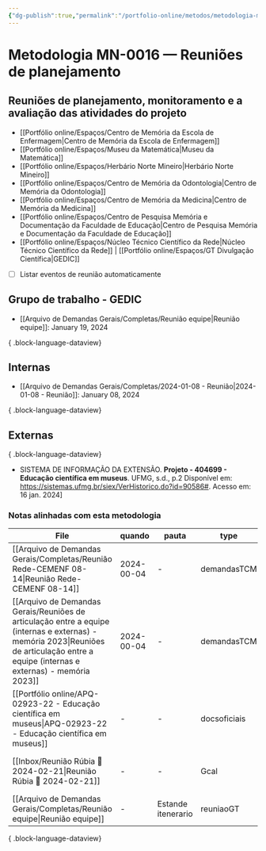 ```yaml
---
{"dg-publish":true,"permalink":"/portfolio-online/metodos/metodologia-mn-0016-reunioes-de-planejamento-monitoramento-e-a-avaliacao/","tags":["💼/🎯/🛠️"],"created":"2024-02-14T12:36:20.097-03:00","updated":"2024-02-11T11:52:34.508-03:00"}
---
```



# Metodologia MN-0016 — Reuniões de planejamento

## Reuniões de planejamento, monitoramento e a avaliação das atividades do projeto

- [[Portfólio online/Espaços/Centro de Memória da Escola de Enfermagem\|Centro de Memória da Escola de Enfermagem]]
- [[Portfólio online/Espaços/Museu da Matemática\|Museu da Matemática]]
- [[Portfólio online/Espaços/Herbário Norte Mineiro\|Herbário Norte Mineiro]]
- [[Portfólio online/Espaços/Centro de Memória da Odontologia\|Centro de Memória da Odontologia]]
- [[Portfólio online/Espaços/Centro de Memória da Medicina\|Centro de Memória da Medicina]]
- [[Portfólio online/Espaços/Centro de Pesquisa Memória e Documentação da Faculdade de Educação\|Centro de Pesquisa Memória e Documentação da Faculdade de Educação]]
- [[Portfólio online/Espaços/Núcleo Técnico Científico da Rede\|Núcleo Técnico Científico da Rede]] | [[Portfólio online/Espaços/GT Divulgação Científica\|GEDIC]]

- [ ] Listar eventos de reunião automaticamente

## Grupo de trabalho - GEDIC

- [[Arquivo de Demandas Gerais/Completas/Reunião equipe\|Reunião equipe]]: January 19, 2024

{ .block-language-dataview}

## Internas

- [[Arquivo de Demandas Gerais/Completas/2024-01-08 - Reunião\|2024-01-08 - Reunião]]: January 08, 2024

{ .block-language-dataview}

## Externas


{ .block-language-dataview}

- SISTEMA DE INFORMAÇÃO DA EXTENSÃO. **Projeto - 404699 - Educação científica em museus**. UFMG, s.d., p.2 Disponível em: <https://sistemas.ufmg.br/siex/VerHistorico.do?id=90586#>. Acesso em: 16 jan. 2024]

### Notas alinhadas com esta metodologia

| File                                                                                                                                                                                       | quando     | pauta              | type         | created             |
| ------------------------------------------------------------------------------------------------------------------------------------------------------------------------------------------ | ---------- | ------------------ | ------------ | ------------------- |
| [[Arquivo de Demandas Gerais/Completas/Reunião Rede-CEMENF 08-14\|Reunião Rede-CEMENF 08-14]]                                                                                           | 2024-00-04 | \-                 | demandasTCM  | 2024-00-04          |
| [[Arquivo de Demandas Gerais/Reuniões de articulação entre a equipe (internas e externas) - memória 2023\|Reuniões de articulação entre a equipe (internas e externas) - memória 2023]] | 2024-00-04 | \-                 | demandasTCM  | 2024-00-04          |
| [[Portfólio online/APQ-02923-22 - Educação científica em museus\|APQ-02923-22 - Educação científica em museus]]                                                                         | \-         | \-                 | docsoficiais | 2024-00-16          |
| [[Inbox/Reunião Rúbia 📅 2024-02-21\|Reunião Rúbia 📅 2024-02-21]]                                                                                                                      | \-         | \-                 | Gcal         | 2024-02-20 às 14:06 |
| [[Arquivo de Demandas Gerais/Completas/Reunião equipe\|Reunião equipe]]                                                                                                                 | \-         | Estande itenerario | reuniaoGT    | 2024-00-19          |

{ .block-language-dataview}
